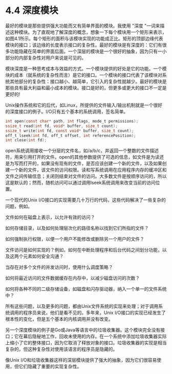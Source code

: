 # 4.4 深度模块

最好的模块是那些提供强大功能而又有简单界面的模块。我使用 "深度 "一词来描述这种模块。为了直观地了解深度的概念，想象一下每个模块用一个矩形来表示，如图4.1所示。每个矩形的面积与该模块实现的功能成正比。矩形的顶部边缘代表模块的接口；该边缘的长度表示接口的复杂性。最好的模块是有深度的：它们有很多功能隐藏在简单的界面后面。一个深层的模块是一个很好的抽象，因为只有一小部分的内部复杂性对用户来说是可见的。

模块深度是一种思考成本与效益的方式。一个模块提供的好处是它的功能。一个模块的成本（就系统的复杂性而言）是它的接口。一个模块的接口代表了该模块对系统其他部分的复杂性：接口越小、越简单，它引入的复杂性就越少。最好的模块是那些具有最大利益和最小成本的模块。接口是好的，但更多或更大的接口不一定是更好的!

Unix操作系统和它的后代，如Linux，所提供的文件输入/输出机制就是一个很好的深度接口的例子。I/O只有五个基本的系统调用，签名简单。

```c
int open(const char* path, int flags, mode_t permissions); 
ssize_t read(int fd, void* buffer, size_t count); 
ssize_t write(int fd, const void* buffer, size_t count); 
off_t lseek(int fd, off_t offset, int referencePosition); 
int close(int fd);
```

open系统调用接收一个分层的文件名，如/a/b/c，并返回一个整数的文件描述符，用来引用打开的文件。open的其他参数提供了可选的信息，如文件是为读还是为写而打开的，如果没有现有的文件，是否应该创建一个新的文件，以及如果创建一个新的文件，该文件的访问权限。读和写系统调用在应用程序内存的缓冲区和文件之间传输信息；关闭则结束对文件的访问。大多数文件是按顺序访问的，所以这是默认的；然而，随机访问可以通过调用lseek系统调用来改变当前的访问位置。

一个现代的Unix I/O接口的实现需要几十万行的代码，这些代码解决了一些复杂的问题，例如。

文件如何在磁盘上表示，以允许有效的访问？

如何存储目录，以及如何处理层次化的路径名称以找到它们所指的文件？

如何强制执行权限，以便一个用户不能修改或删除另一个用户的文件？

文件访问是如何实现的？例如，如何在中断处理程序和后台代码之间划分功能，以及这两个元素如何安全沟通？

当存在对多个文件的并发访问时，使用什么调度策略？

如何将最近访问的文件数据缓存在内存中，以减少磁盘访问的次数？

如何将各种不同的二级存储设备，如磁盘和闪存驱动器，纳入一个单一的文件系统中？

所有这些问题，以及更多的问题，都由Unix文件系统的实现来处理；对于调用系统调用的程序员来说，他们是看不见的。多年来，Unix I/O接口的实现已经发生了根本性的变化，但是五个基本的内核调用并没有改变。

另一个深度模块的例子是Go或Java等语言中的垃圾收集器。这个模块完全没有接口；它在幕后隐秘地工作，回收未使用的内存。在一个系统中添加垃圾收集器实际上缩小了它的整体接口，因为它取消了释放对象的接口。垃圾收集器的实现是相当复杂的，但这种复杂性对使用该语言的程序员是隐藏的。

像Unix I/O和垃圾收集器这样的深层模块提供了强大的抽象，因为它们很容易使用，但它们隐藏了重要的实现复杂性。&#x20;
